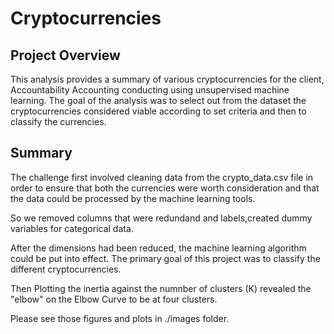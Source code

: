 # Cryptocurrencies

## Project Overview

This analysis provides a summary of various cryptocurrencies for the client, Accountability Accounting conducting using unsupervised machine learning.
The goal of the analysis was to select out from the dataset the cryptocurrencies considered viable according to set criteria and then to classify the currencies.

## Summary
The challenge first involved cleaning data from the crypto_data.csv file in order to ensure that both the currencies were worth consideration and that the data could be processed by the machine learning tools.

So we removed columns that were redundand and labels,created dummy variables for categorical data.

After the dimensions had been reduced, the machine learning algorithm could be put into effect. The primary goal of this project was to classify the different cryptocurrencies.

Then Plotting the inertia against the numnber of clusters (K) revealed the "elbow" on the Elbow Curve to be at four clusters. 

Please see those figures and plots in ./images folder.
